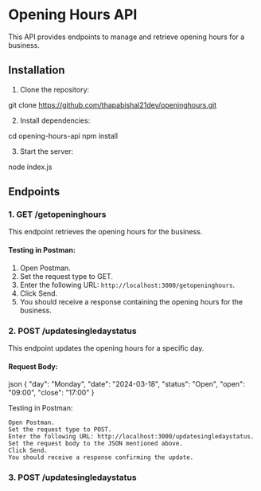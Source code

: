 # Opening Hours API

This API provides endpoints to manage and retrieve opening hours for a business.

## Installation

1. Clone the repository:

git clone https://github.com/thapabishal21dev/openinghours.git

2. Install dependencies:

cd opening-hours-api
npm install

3. Start the server:

node index.js

## Endpoints

### 1. GET /getopeninghours

This endpoint retrieves the opening hours for the business.

#### Testing in Postman:

1. Open Postman.
2. Set the request type to GET.
3. Enter the following URL: `http://localhost:3000/getopeninghours`.
4. Click Send.
5. You should receive a response containing the opening hours for the business.

### 2. POST /updatesingledaystatus

This endpoint updates the opening hours for a specific day.

#### Request Body:

json
{
  "day": "Monday",
  "date": "2024-03-18",
  "status": "Open",
  "open": "09:00",
  "close": "17:00"
}

Testing in Postman:

    Open Postman.
    Set the request type to POST.
    Enter the following URL: http://localhost:3000/updatesingledaystatus.
    Set the request body to the JSON mentioned above.
    Click Send.
    You should receive a response confirming the update.


### 3. POST /updatesingledaystatus

